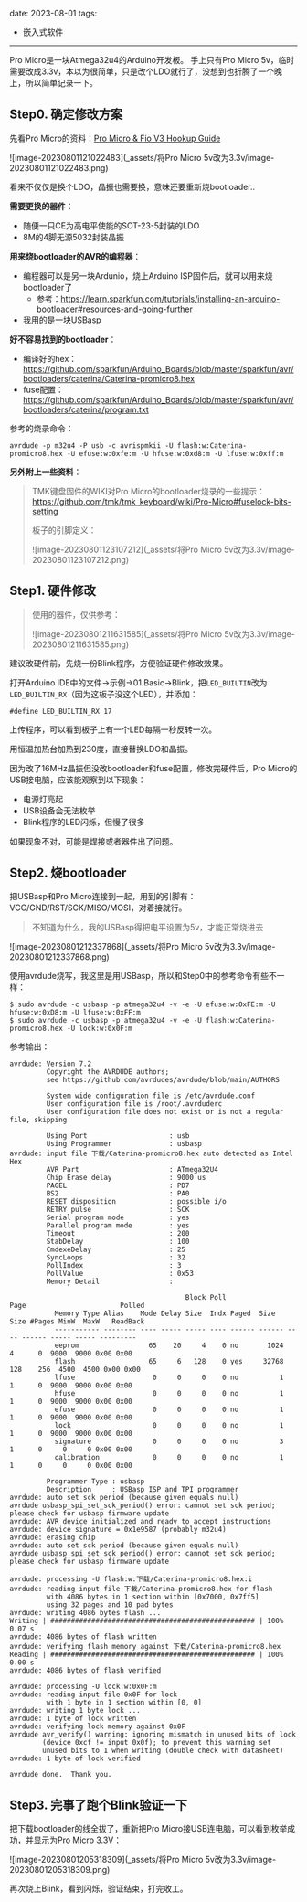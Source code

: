 date: 2023-08-01
tags: 

- 嵌入式软件

---

Pro Micro是一块Atmega32u4的Arduino开发板。
手上只有Pro Micro 5v，临时需要改成3.3v，本以为很简单，只是改个LDO就行了，没想到也折腾了一个晚上，所以简单记录一下。



<!--more-->

## Step0. 确定修改方案

先看Pro Micro的资料：[Pro Micro & Fio V3 Hookup Guide](https://learn.sparkfun.com/tutorials/pro-micro--fio-v3-hookup-guide#faq-reinstall)

![image-20230801121022483](_assets/将Pro Micro 5v改为3.3v/image-20230801121022483.png)

看来不仅仅是换个LDO，晶振也需要换，意味还要重新烧bootloader..

**需要更换的器件**：

- 随便一只CE为高电平使能的SOT-23-5封装的LDO
- 8M的4脚无源5032封装晶振

**用来烧bootloader的AVR的编程器**：

- 编程器可以是另一块Ardunio，烧上Arduino ISP固件后，就可以用来烧bootloader了
  - 参考：https://learn.sparkfun.com/tutorials/installing-an-arduino-bootloader#resources-and-going-further
- 我用的是一块USBasp

**好不容易找到的bootloader**：

- 编译好的hex：https://github.com/sparkfun/Arduino_Boards/blob/master/sparkfun/avr/bootloaders/caterina/Caterina-promicro8.hex
- fuse配置： https://github.com/sparkfun/Arduino_Boards/blob/master/sparkfun/avr/bootloaders/caterina/program.txt

参考的烧录命令：

```
avrdude -p m32u4 -P usb -c avrispmkii -U flash:w:Caterina-promicro8.hex -U efuse:w:0xfe:m -U hfuse:w:0xd8:m -U lfuse:w:0xff:m
```



**另外附上一些资料**：

> TMK键盘固件的WIKI对Pro Micro的bootloader烧录的一些提示：https://github.com/tmk/tmk_keyboard/wiki/Pro-Micro#fuselock-bits-setting
>
> 板子的引脚定义：
>
> ![image-20230801123107212](_assets/将Pro Micro 5v改为3.3v/image-20230801123107212.png)







## Step1. 硬件修改

> 使用的器件，仅供参考：
>
> ![image-20230801211631585](_assets/将Pro Micro 5v改为3.3v/image-20230801211631585.png)



建议改硬件前，先烧一份Blink程序，方便验证硬件修改效果。

打开Arduino IDE中的文件->示例->01.Basic->Blink，把`LED_BUILTIN`改为`LED_BUILTIN_RX`（因为这板子没这个LED），并添加：

```
#define LED_BUILTIN_RX 17
```

上传程序，可以看到板子上有一个LED每隔一秒反转一次。

用恒温加热台加热到230度，直接替换LDO和晶振。

因为改了16MHz晶振但没改bootloader和fuse配置，修改完硬件后，Pro Micro的USB接电脑，应该能观察到以下现象：

- 电源灯亮起
- USB设备会无法枚举
- Blink程序的LED闪烁，但慢了很多

如果现象不对，可能是焊接或者器件出了问题。



## Step2. 烧bootloader

把USBasp和Pro Micro连接到一起，用到的引脚有：VCC/GND/RST/SCK/MISO/MOSI，对着接就行。

> 不知道为什么，我的USBasp得把电平设置为5v，才能正常烧进去

![image-20230801212337868](_assets/将Pro Micro 5v改为3.3v/image-20230801212337868.png)

使用avrdude烧写，我这里是用USBasp，所以和Step0中的参考命令有些不一样：

```
$ sudo avrdude -c usbasp -p atmega32u4 -v -e -U efuse:w:0xFE:m -U hfuse:w:0xD8:m -U lfuse:w:0xFF:m
$ sudo avrdude -c usbasp -p atmega32u4 -v -e -U flash:w:Caterina-promicro8.hex -U lock:w:0x0F:m
```

参考输出：

```
avrdude: Version 7.2
         Copyright the AVRDUDE authors;
         see https://github.com/avrdudes/avrdude/blob/main/AUTHORS

         System wide configuration file is /etc/avrdude.conf
         User configuration file is /root/.avrduderc
         User configuration file does not exist or is not a regular file, skipping

         Using Port                    : usb
         Using Programmer              : usbasp
avrdude: input file 下载/Caterina-promicro8.hex auto detected as Intel Hex
         AVR Part                      : ATmega32U4
         Chip Erase delay              : 9000 us
         PAGEL                         : PD7
         BS2                           : PA0
         RESET disposition             : possible i/o
         RETRY pulse                   : SCK
         Serial program mode           : yes
         Parallel program mode         : yes
         Timeout                       : 200
         StabDelay                     : 100
         CmdexeDelay                   : 25
         SyncLoops                     : 32
         PollIndex                     : 3
         PollValue                     : 0x53
         Memory Detail                 :

                                           Block Poll               Page                       Polled
           Memory Type Alias    Mode Delay Size  Indx Paged  Size   Size #Pages MinW  MaxW   ReadBack
           ----------- -------- ---- ----- ----- ---- ------ ------ ---- ------ ----- ----- ---------
           eeprom                 65    20     4    0 no       1024    4      0  9000  9000 0x00 0x00
           flash                  65     6   128    0 yes     32768  128    256  4500  4500 0x00 0x00
           lfuse                   0     0     0    0 no          1    1      0  9000  9000 0x00 0x00
           hfuse                   0     0     0    0 no          1    1      0  9000  9000 0x00 0x00
           efuse                   0     0     0    0 no          1    1      0  9000  9000 0x00 0x00
           lock                    0     0     0    0 no          1    1      0  9000  9000 0x00 0x00
           signature               0     0     0    0 no          3    1      0     0     0 0x00 0x00
           calibration             0     0     0    0 no          1    1      0     0     0 0x00 0x00

         Programmer Type : usbasp
         Description     : USBasp ISP and TPI programmer
avrdude: auto set sck period (because given equals null)
avrdude usbasp_spi_set_sck_period() error: cannot set sck period; please check for usbasp firmware update
avrdude: AVR device initialized and ready to accept instructions
avrdude: device signature = 0x1e9587 (probably m32u4)
avrdude: erasing chip
avrdude: auto set sck period (because given equals null)
avrdude usbasp_spi_set_sck_period() error: cannot set sck period; please check for usbasp firmware update

avrdude: processing -U flash:w:下载/Caterina-promicro8.hex:i
avrdude: reading input file 下载/Caterina-promicro8.hex for flash
         with 4086 bytes in 1 section within [0x7000, 0x7ff5]
         using 32 pages and 10 pad bytes
avrdude: writing 4086 bytes flash ...
Writing | ################################################## | 100% 0.07 s
avrdude: 4086 bytes of flash written
avrdude: verifying flash memory against 下载/Caterina-promicro8.hex
Reading | ################################################## | 100% 0.00 s
avrdude: 4086 bytes of flash verified

avrdude: processing -U lock:w:0x0F:m
avrdude: reading input file 0x0F for lock
         with 1 byte in 1 section within [0, 0]
avrdude: writing 1 byte lock ...
avrdude: 1 byte of lock written
avrdude: verifying lock memory against 0x0F
avrdude avr_verify() warning: ignoring mismatch in unused bits of lock
        (device 0xcf != input 0x0f); to prevent this warning set
        unused bits to 1 when writing (double check with datasheet)
avrdude: 1 byte of lock verified

avrdude done.  Thank you.
```



## Step3. 完事了跑个Blink验证一下

把下载bootloader的线全拔了，重新把Pro Micro接USB连电脑，可以看到枚举成功，并显示为Pro Micro 3.3V：

![image-20230801205318309](_assets/将Pro Micro 5v改为3.3v/image-20230801205318309.png)

再次烧上Blink，看到闪烁，验证结束，打完收工。
